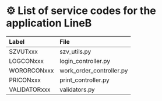 # ⚙️ List of service codes for the application LineB

<table>
  <thead>
    <tr>
      <th style="text-align: left;">Label</th>
      <th style="text-align: left;">File</th>
    </tr>
  </thead>
  <tbody>
    <tr><td>SZVUTxxx</td><td>szv_utils.py</td></tr>
    <tr><td>LOGCONxxx</td><td>login_controller.py</td></tr>
    <tr><td>WORORCONxxx</td><td>work_order_controller.py</td></tr>
    <tr><td>PRICONxxx</td><td>print_controller.py</td></tr>
    <tr><td>VALIDATORxxx</td><td>validators.py</td></tr>
  </tbody>
</table>
